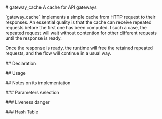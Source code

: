 # 

\# gateway\_cache A cache for API gateways

  

\`gateway\_cache\` implements a simple cache from HTTP request to their responses. An essential quality is that the cache can receive repeated requests before the first one has been computed. I such a case, the repeated request will wait without contention for other different requests until the response is ready.

  

Once the response is ready, the runtime will free the retained repeated requests, and the flow will continue in a usual way.

  

\## Declaration

  

\## Usage

  

\## Notes on its implementation

  

\### Parameters selection

  

\### Liveness danger

  

\### Hash Table
